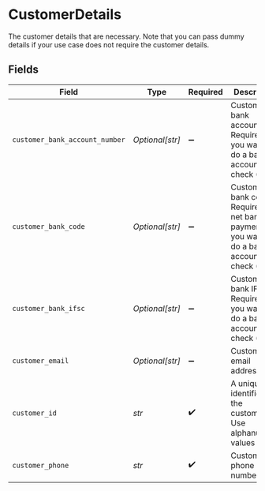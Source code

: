 # CustomerDetails

The customer details that are necessary. Note that you can pass dummy details if your use case does not require the customer details.


## Fields

| Field                                                                                               | Type                                                                                                | Required                                                                                            | Description                                                                                         |
| --------------------------------------------------------------------------------------------------- | --------------------------------------------------------------------------------------------------- | --------------------------------------------------------------------------------------------------- | --------------------------------------------------------------------------------------------------- |
| `customer_bank_account_number`                                                                      | *Optional[str]*                                                                                     | :heavy_minus_sign:                                                                                  | Customer bank account. Required if you want to do a bank account check (TPV)                        |
| `customer_bank_code`                                                                                | *Optional[str]*                                                                                     | :heavy_minus_sign:                                                                                  | Customer bank code. Required for net banking payments, if you want to do a bank account check (TPV) |
| `customer_bank_ifsc`                                                                                | *Optional[str]*                                                                                     | :heavy_minus_sign:                                                                                  | Customer bank IFSC. Required if you want to do a bank account check (TPV)                           |
| `customer_email`                                                                                    | *Optional[str]*                                                                                     | :heavy_minus_sign:                                                                                  | Customer email address.                                                                             |
| `customer_id`                                                                                       | *str*                                                                                               | :heavy_check_mark:                                                                                  | A unique identifier for the customer. Use alphanumeric values only.                                 |
| `customer_phone`                                                                                    | *str*                                                                                               | :heavy_check_mark:                                                                                  | Customer phone number.                                                                              |